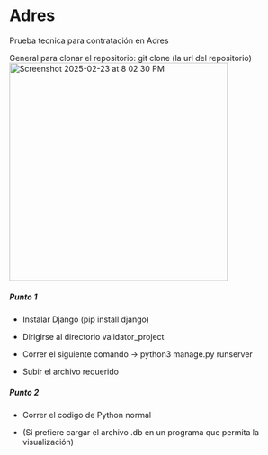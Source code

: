 # Adres
Prueba tecnica para contratación en Adres

General para clonar el repositorio:
git clone (la url del repositorio)
<img width="388" alt="Screenshot 2025-02-23 at 8 02 30 PM" src="https://github.com/user-attachments/assets/88cf60e8-0444-4748-aa8b-d74ac9ff89d5" />

##### Punto 1 #####
- Instalar Django (pip install django)

- Dirigirse al directorio validator_project

- Correr el siguiente comando -> python3 manage.py runserver

- Subir el archivo requerido

##### Punto 2 #####

- Correr el codigo de Python normal

- (Si prefiere cargar el archivo .db en un programa que permita la visualización)
